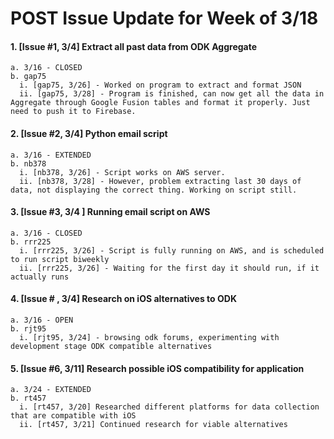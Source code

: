 # POST Issue Update for Week of 3/18

#### 1. [Issue #1, 3/4] Extract all past data from ODK Aggregate
    a. 3/16 - CLOSED
    b. gap75
      i. [gap75, 3/26] - Worked on program to extract and format JSON
      ii. [gap75, 3/28] - Program is finished, can now get all the data in Aggregate through Google Fusion tables and format it properly. Just need to push it to Firebase.

#### 2. [Issue #2, 3/4] Python email script
    a. 3/16 - EXTENDED
    b. nb378
      i. [nb378, 3/26] - Script works on AWS server. 
      ii. [nb378, 3/28] - However, problem extracting last 30 days of data, not displaying the correct thing. Working on script still.

#### 3. [Issue #3, 3/4 ] Running email script on AWS
    a. 3/16 - CLOSED 
    b. rrr225
      i. [rrr225, 3/26] - Script is fully running on AWS, and is scheduled to run script biweekly
      ii. [rrr225, 3/26] - Waiting for the first day it should run, if it actually runs

#### 4. [Issue # , 3/4] Research on iOS alternatives to ODK
    a. 3/16 - OPEN
    b. rjt95
      i. [rjt95, 3/24] - browsing odk forums, experimenting with development stage ODK compatible alternatives

#### 5.  [Issue #6, 3/11] Research possible iOS compatibility for application 
    a. 3/24 - EXTENDED
    b. rt457
      i. [rt457, 3/20] Researched different platforms for data collection that are compatible with iOS
      ii. [rt457, 3/21] Continued research for viable alternatives



